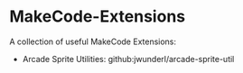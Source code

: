 # MakeCode-Extensions
A collection of useful MakeCode Extensions:
- Arcade Sprite Utilities: github:jwunderl/arcade-sprite-util
